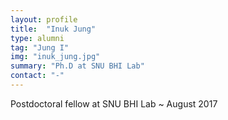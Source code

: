 ```yaml
---
layout: profile
title:  "Inuk Jung"
type: alumni
tag: "Jung I"
img: "inuk_jung.jpg"
summary: "Ph.D at SNU BHI Lab"
contact: "-"
---
```

Postdoctoral fellow at SNU BHI Lab ~ August 2017
